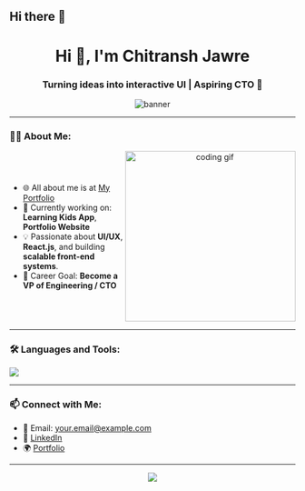 ## Hi there 👋

<h1 align="center">Hi 👋, I'm Chitransh Jawre</h1>
<h3 align="center">Turning ideas into interactive UI | Aspiring CTO 🚀</h3>

<p align="center">
  <img src="[https://github.com/ChitranshJNGTS/ChitranshJNGTS/blob/main/banner.png](https://www.google.com/url?sa=i&url=https%3A%2F%2Fwww.linkedin.com%2Fpulse%2Fnext-js-vs-react-which-framework-do-you-opt-front-end-development-srmle&psig=AOvVaw30GiUdLJpkDEt8H7cYDCBd&ust=1744279639529000&source=images&cd=vfe&opi=89978449&ved=0CBQQjRxqFwoTCIjrt-7ayowDFQAAAAAdAAAAABAE)" alt="banner" />
</p>

---



<h3 align="left">👨‍💻 About Me:</h3>

<div align="center" style="display: flex; justify-content: space-between; align-items: center;">
  <div align="left">
    <ul>
      <li>🌐 All about me is at <a href="https://your-portfolio-link.com" target="_blank">My Portfolio</a></li>
      <li>🔭 Currently working on: <strong>Learning Kids App</strong>, 
        <strong>Portfolio Website</strong></li>
      <li>💡 Passionate about <strong>UI/UX</strong>, <strong>React.js</strong>,
         and building <strong>scalable front-end systems</strong>.</li>
      <li>🎯 Career Goal: <strong>Become a VP of Engineering / CTO</strong></li>
    </ul>
  </div>

  <img src="https://raw.githubusercontent.com/soumyajit4419/soumyajit4419/master/thoughtworks-gif_dribbble.gif" alt="coding gif" width="300" />
</div>

  ---
### 🛠️ Languages and Tools:
<img src="https://skillicons.dev/icons?i=react,redux,tailwind,js,html,css,vscode,github" />

---




### 📫 Connect with Me:
- 📧 Email: your.email@example.com
- 💼 [LinkedIn](https://linkedin.com/in/your-profile)
- 🌍 [Portfolio](https://your-portfolio-link.com)

---

<p align="center">
  <img src="https://readme-typing-svg.herokuapp.com?font=Fira+Code&size=20&duration=4000&pause=1000&color=00F7FF&center=true&vCenter=true&width=435&lines=I+build+interactive+UIs+with+React;I+love+frontend+engineering;Always+learning+something+new" />
</p>
